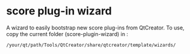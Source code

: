 score plug-in wizard
======================


A wizard to easily bootstrap new score plug-ins from QtCreator.
To use, copy the current folder (score-plugin-wizard) in :

    /your/qt/path/Tools/QtCreator/share/qtcreator/template/wizards/


